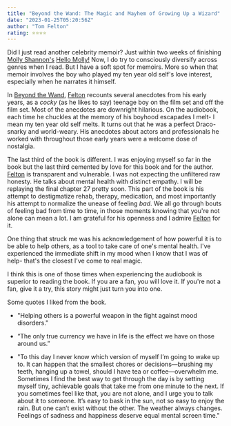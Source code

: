 ```yaml
---
title: "Beyond the Wand: The Magic and Mayhem of Growing Up a Wizard"
date: "2023-01-25T05:20:56Z"
author: "Tom Felton"
rating: ⭐⭐⭐⭐
---
```


Did I just read another celebrity memoir? Just within two weeks of finishing <a href="https://en.wikipedia.org/wiki/Molly_Shannon">Molly Shannon's</a> <a href="https://rhearodrigues.me/Hello-Molly/">Hello Molly!</a> Now, I do try to consciously diversify across genres when I read. But I have a soft spot for memoirs. More so when that memoir involves the boy who played my ten year old self's love interest, especially when he narrates it himself.

In <a href="https://www.goodreads.com/book/show/61062194-beyond-the-wand">Beyond the Wand</a>, <a href="https://twitter.com/TomFelton">Felton</a> recounts several anecdotes from his early years, as a <i>cocky</i> (as he likes to say) teenage boy on the film set and off the film set. Most of the anecdotes are downright hilarious. On the audiobook, each time he chuckles at the memory of his boyhood escapades I melt- I mean my ten year old self melts. It turns out that he was a perfect Draco- snarky and world-weary. His anecdotes about actors and professionals he worked with throughout those early years were a welcome dose of nostalgia.

The last third of the book is different. I was enjoying myself so far in the book but the last third cemented by love for this book and for the author. <a href="https://twitter.com/TomFelton">Felton</a> is transparent and vulnerable. I was not expecting the unfiltered raw honesty. He talks about mental health with distinct empathy. I will be replaying the final chapter 27 pretty soon. This part of the book is his attempt to destigmatize rehab, therapy, medication, and most importantly his attempt to normalize the unease of feeling <i>bad</i>. We all go through bouts of feeling bad from time to time, in those moments knowing that you're not alone can mean a lot. I am grateful for his openness and I admire <a href="https://twitter.com/TomFelton">Felton</a> for it.

One thing that struck me was his acknowledgement of how powerful it is to be able to help others, as a tool to take care of one's mental health. I've experienced the immediate shift in my mood when I know that I was of help- that's the closest I've come to real magic. 

I think this is one of those times when experiencing the audiobook is superior to reading the book. If you are a fan, you will love it. If you're not a fan, give it a try, this story might just turn you into one.  

Some quotes I liked from the book.
* "Helping others is a powerful weapon in the fight against mood disorders."

* “The only true currency we have in life is the effect we have on those around us.” 

* "To this day I never know which version of myself I’m going to wake up to. It can happen that the smallest chores or decisions—brushing my teeth, hanging up a towel, should I have tea or coffee—overwhelm me. Sometimes I find the best way to get through the day is by setting myself tiny, achievable goals that take me from one minute to the next. If you sometimes feel like that, you are not alone, and I urge you to talk about it to someone. It’s easy to bask in the sun, not so easy to enjoy the rain. But one can’t exist without the other. The weather always changes. Feelings of sadness and happiness deserve equal mental screen time."